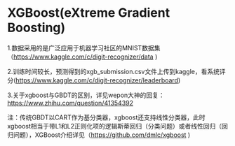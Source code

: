 # XGBoost(eXtreme Gradient Boosting)
1.数据采用的是广泛应用于机器学习社区的MNIST数据集（https://www.kaggle.com/c/digit-recognizer/data )

2.训练时间较长，预测得到的xgb_submission.csv文件上传到kaggle，看系统评分(https://www.kaggle.com/c/digit-recognizer/leaderboard)

3.关于xgboost与GBDT的区别，详见wepon大神的回复：https://www.zhihu.com/question/41354392

注：传统GBDT以CART作为基分类器，xgboost还支持线性分类器，此时xgboost相当于带L1和L2正则化项的逻辑斯蒂回归（分类问题）或者线性回归（回归问题），XGBoost介绍详见（https://github.com/dmlc/xgboost )

